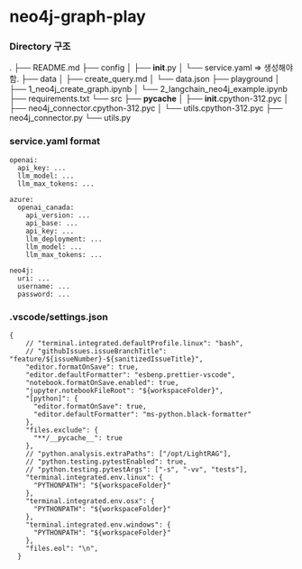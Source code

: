 # neo4j-graph-play

### Directory 구조
. 
├── README.md
├── config
│   ├── __init__.py
│   └── service.yaml => 생성해야함.
├── data
│   ├── create_query.md
│   └── data.json
├── playground
│   ├── 1_neo4j_create_graph.ipynb
│   └── 2_langchain_neo4j_example.ipynb
├── requirements.txt
└── src
    ├── __pycache__
    │   ├── __init__.cpython-312.pyc
    │   ├── neo4j_connector.cpython-312.pyc
    │   └── utils.cpython-312.pyc
    ├── neo4j_connector.py
    └── utils.py

### service.yaml format
```
openai:
  api_key: ...
  llm_model: ...
  llm_max_tokens: ...

azure:
  openai_canada:
    api_version: ...
    api_base: ...
    api_key: ...
    llm_deployment: ...
    llm_model: ...
    llm_max_tokens: ...

neo4j:
  uri: ...
  username: ...
  password: ...
```

### .vscode/settings.json
```
{
    // "terminal.integrated.defaultProfile.linux": "bash",
    // "githubIssues.issueBranchTitle": "feature/${issueNumber}-${sanitizedIssueTitle}",
    "editor.formatOnSave": true,
    "editor.defaultFormatter": "esbenp.prettier-vscode",
    "notebook.formatOnSave.enabled": true,
    "jupyter.notebookFileRoot": "${workspaceFolder}",
    "[python]": {
      "editor.formatOnSave": true,
      "editor.defaultFormatter": "ms-python.black-formatter"
    },
    "files.exclude": {
      "**/__pycache__": true
    },
    // "python.analysis.extraPaths": ["/opt/LightRAG"],
    // "python.testing.pytestEnabled": true,
    // "python.testing.pytestArgs": ["-s", "-vv", "tests"],
    "terminal.integrated.env.linux": {
      "PYTHONPATH": "${workspaceFolder}"
    },
    "terminal.integrated.env.osx": {
      "PYTHONPATH": "${workspaceFolder}"
    },
    "terminal.integrated.env.windows": {
      "PYTHONPATH": "${workspaceFolder}"
    },
    "files.eol": "\n",
  }
```